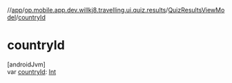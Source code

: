 //[app](../../../index.md)/[op.mobile.app.dev.willkj8.travelling.ui.quiz.results](../index.md)/[QuizResultsViewModel](index.md)/[countryId](country-id.md)

# countryId

[androidJvm]\
var [countryId](country-id.md): [Int](https://kotlinlang.org/api/latest/jvm/stdlib/kotlin/-int/index.html)
